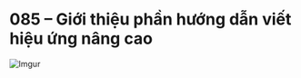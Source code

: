 # 085 – Giới thiệu phần hướng dẫn viết hiệu ứng nâng cao

![Imgur](https://i.imgur.com/4VpKtIs.png)  

